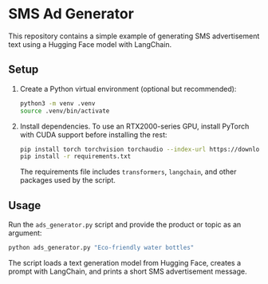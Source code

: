 # SMS Ad Generator

This repository contains a simple example of generating SMS advertisement text using a Hugging Face model with LangChain.

## Setup

1. Create a Python virtual environment (optional but recommended):
   ```bash
   python3 -m venv .venv
   source .venv/bin/activate
   ```
2. Install dependencies. To use an RTX2000-series GPU, install PyTorch with CUDA support before installing the rest:
   ```bash
   pip install torch torchvision torchaudio --index-url https://download.pytorch.org/whl/cu117
   pip install -r requirements.txt
   ```
   The requirements file includes `transformers`, `langchain`, and other packages used by the script.

## Usage

Run the `ads_generator.py` script and provide the product or topic as an argument:

```bash
python ads_generator.py "Eco-friendly water bottles"
```

The script loads a text generation model from Hugging Face, creates a prompt with LangChain, and prints a short SMS advertisement message.
